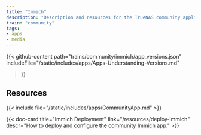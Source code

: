 ```yaml
---
title: "Immich"
description: "Description and resources for the TrueNAS community application called Immich."
train: "community"
tags:
- apps
- media
---
```


{{< github-content 
    path="trains/community/immich/app_versions.json"
	includeFile="/static/includes/apps/Apps-Understanding-Versions.md"
>}}

## Resources

{{< include file="/static/includes/apps/CommunityApp.md" >}}

<div class="docs-sections">

{{< doc-card title="Immich Deployment" link="/resources/deploy-immich"
descr="How to deploy and configure the community Immich app." >}}

</div>